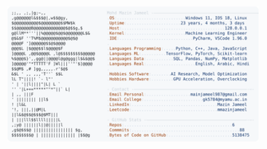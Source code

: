 <picture>
  <source srcset="https://raw.githubusercontent.com/mmazinjameel/mmazinjameel/main/dark_mode.svg?v=1741400539" media="(prefers-color-scheme: dark)">
  <img src="https://raw.githubusercontent.com/mmazinjameel/mmazinjameel/main/light_mode.svg?v=1741400539">
</picture>
